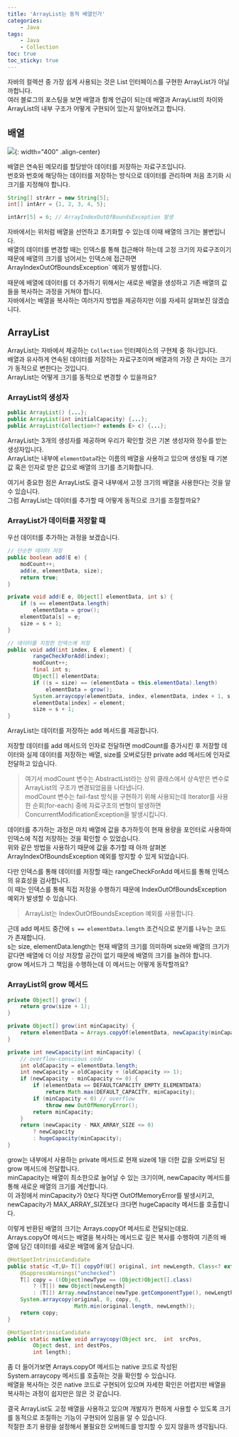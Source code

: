 ```yaml
---
title: 'ArrayList는 동적 배열인가'
categories:
    - Java
tags:
    - Java
    - Collection
toc: true
toc_sticky: true
---
```


자바의 컬렉션 중 가장 쉽게 사용되는 것은 List 인터페이스를 구현한 ArrayList가 아닐까합니다.  
여러 블로그의 포스팅을 보면 배열과 함께 언급이 되는데 배열과 ArrayList의 차이와 ArrayList의 내부 구조가 어떻게 구현되어 있는지 알아보려고 합니다.


## 배열

![](https://user-images.githubusercontent.com/40778768/230308443-2aa5a9f6-53b6-4a9d-a7b3-ac63496ad83d.png){: width="400" .align-center}

배열은 연속된 메모리를 할당받아 데이터를 저장하는 자료구조입니다.  
번호와 번호에 해당하는 데이터를 저장하는 방식으로 데이터를 관리하며 처음 초기화 시 크기를 지정해야 합니다.

```java
String[] strArr = new String[5];
int[] intArr = {1, 2, 3, 4, 5};

intArr[5] = 6; // ArrayIndexOutOfBoundsException 발생
```

자바에서는 위처럼 배열을 선언하고 초기화할 수 있는데 이때 배열의 크기는 불변입니다.   
배열의 데이터를 변경할 때는 인덱스를 통해 접근해야 하는데 고정 크기의 자료구조이기 때문에 배열의 크기를 넘어서는 인덱스에 접근하면 ArrayIndexOutOfBoundsException` 예외가 발생합니다.

때문에 배열에 데이터를 더 추가하기 위해서는 새로운 배열을 생성하고 기존 배열의 값들을 복사하는 과정을 거쳐야 합니다.    
자바에서는 배열을 복사하는 여러가지 방법을 제공하지만 이를 자세히 살펴보진 않겠습니다.

## ArrayList

ArrayList는 자바에서 제공하는 `Collection` 인터페이스의 구현체 중 하나입니다.     
배열과 유사하게 연속된 데이터를 저장하는 자료구조이며 배열과의 가장 큰 차이는 크기가 동적으로 변한다는 것입니다.     
ArrayList는 어떻게 크기를 동적으로 변경할 수 있을까요?

### ArrayList의 생성자

```java
public ArrayList() {...};
public ArrayList(int initialCapacity) {...};
public ArrayList(Collection<? extends E> c) {...};
```

ArrayList는 3개의 생성자를 제공하며 우리가 확인할 것은 기본 생성자와 정수를 받는 생성자입니다.  
ArrayList는 내부에 `elementData`라는 이름의 배열을 사용하고 있으며 생성될 때 기본값 혹은 인자로 받은 값으로 배열의 크기를 초기화합니다.      

여기서 중요한 점은 ArrayList도 결국 내부에서 고정 크기의 배열을 사용한다는 것을 알 수 있습니다.         
그럼 ArrayList는 데이터를 추가할 때 어떻게 동적으로 크기를 조절할까요?

### ArrayList가 데이터를 저장할 때

우선 데이터를 추가하는 과정을 보겠습니다.

```java
// 단순한 데이터 저장
public boolean add(E e) {
    modCount++;
    add(e, elementData, size);
    return true;
}

private void add(E e, Object[] elementData, int s) {
    if (s == elementData.length)
        elementData = grow();
    elementData[s] = e;
    size = s + 1;
}

// 데이터를 지정한 인덱스에 저장
public void add(int index, E element) {
        rangeCheckForAdd(index);
        modCount++;
        final int s;
        Object[] elementData;
        if ((s = size) == (elementData = this.elementData).length)
            elementData = grow();
        System.arraycopy(elementData, index, elementData, index + 1, s - index);
        elementData[index] = element;
        size = s + 1;
}
```

ArrayList는 데이터를 저장하는 add 메서드를 제공합니다.

저장할 데이터를 add 메서드의 인자로 전달하면 modCount를 증가시킨 후 저장할 데이터와 실제 데이터를 저장하는 배열, size를 오버로딩한 private add 메서드에 인자로 전달하고 있습니다.

> 여기서 modCount 변수는 AbstractList라는 상위 클래스에서 상속받은 변수로 ArrayList의 구조가 변경되었음을 나타냅니다.            
> modCount 변수는 fail-fast 방식을 구현하기 위해 사용되는데 Iterator를 사용한 순회(for-each) 중에 자료구조의 변형이 발생하면 ConcurrentModificationException을 발생시킵니다.

데이터를 추가하는 과정은 마치 배열에 값을 추가하듯이 현재 용량을 포인터로 사용하여 인덱스에 직접 저장하는 것을 확인할 수 있었습니다.      
위와 같은 방법을 사용하기 때문에 값을 추가할 때 아까 살펴본 ArrayIndexOfBoundsException 예외를 방지할 수 있게 되었습니다.

다만 인덱스를 통해 데이터를 저장할 때는 rangeCheckForAdd 메서드를 통해 인덱스의 유효성을 검사합니다.    
이 때는 인덱스를 통해 직접 저장을 수행하기 때문에 IndexOutOfBoundsException 예외가 발생할 수 있습니다.

> ArrayList는 IndexOutOfBoundsException 예외를 사용합니다.        

근데 add 메서드 중간에 `s == elementData.length` 조건식으로 분기를 나누는 코드가 존재합니다.       
s는 size, elementData.length는 현재 배열의 크기를 의미하며 size와 배열의 크기가 같다면 배열에 더 이상 저장할 공간이 없기 때문에 배열의 크기를 늘려야 합니다.   
grow 메서드가 그 책임을 수행하는데 이 메서드는 어떻게 동작할까요?

### ArrayList의 grow 메서드

```java
private Object[] grow() {
    return grow(size + 1);
}

private Object[] grow(int minCapacity) {
    return elementData = Arrays.copyOf(elementData, newCapacity(minCapacity));
}

private int newCapacity(int minCapacity) {
    // overflow-conscious code
    int oldCapacity = elementData.length;
    int newCapacity = oldCapacity + (oldCapacity >> 1);
    if (newCapacity - minCapacity <= 0) {
        if (elementData == DEFAULTCAPACITY_EMPTY_ELEMENTDATA)
            return Math.max(DEFAULT_CAPACITY, minCapacity);
        if (minCapacity < 0) // overflow
            throw new OutOfMemoryError();
        return minCapacity;
    }
    return (newCapacity - MAX_ARRAY_SIZE <= 0)
        ? newCapacity
        : hugeCapacity(minCapacity);
}
```

grow는 내부에서 사용하는 private 메서드로 현재 size에 1을 더한 값을 오버로딩 된 grow 메서드에 전달합니다.               
minCapacity는 배열이 최소한으로 늘어날 수 있는 크기이며, newCapacity 메서드를 통해 새로운 배열의 크기를 계산합니다.    
이 과정에서 minCapacity가 0보다 작다면 OutOfMemoryError를 발생시키고, newCapacity가 MAX_ARRAY_SIZE보다 크다면 hugeCapacity 메서드를 호출합니다.     

이렇게 반환된 배열의 크기는 Arrays.copyOf 메서드로 전달되는데요.      
Arrays.copyOf 메서드는 배열을 복사하는 메서드로 깊은 복사를 수행하여 기존의 배열에 담긴 데이터를 새로운 배열에 옮겨 담습니다.                     

```java
@HotSpotIntrinsicCandidate
public static <T,U> T[] copyOf(U[] original, int newLength, Class<? extends T[]> newType) {
    @SuppressWarnings("unchecked")
    T[] copy = ((Object)newType == (Object)Object[].class)
        ? (T[]) new Object[newLength]
        : (T[]) Array.newInstance(newType.getComponentType(), newLength);
    System.arraycopy(original, 0, copy, 0,
                     Math.min(original.length, newLength));
    return copy;
}

@HotSpotIntrinsicCandidate
public static native void arraycopy(Object src,  int  srcPos,
        Object dest, int destPos,
        int length);
```

좀 더 들어가보면 Arrays.copyOf 메서드는 native 코드로 작성된 System.arraycopy 메서드를 호출하는 것을 확인할 수 있습니다.       
배열을 복사하는 것은 native 코드로 구현되어 있으며 자세한 확인은 어렵지만 배열을 복사하는 과정이 쉽지만은 않은 것 같습니다.   

결국 ArrayList도 고정 배열을 사용하고 있으며 개발자가 편하게 사용할 수 있도록 크기를 동적으로 조절하는 기능이 구현되어 있음을 알 수 있습니다.        
적절한 초기 용량을 설정해서 불필요한 오버헤드를 방지할 수 있지 않을까 생각됩니다.            
